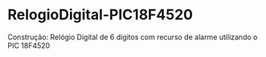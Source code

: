 # RelogioDigital-PIC18F4520
Construção: Relógio Digital de 6 dígitos com recurso de alarme utilizando o PIC 18F4520

